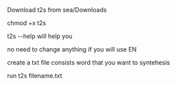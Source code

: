 Download t2s from sea/Downloads

chmod +x t2s

t2s --help will help you


no need to change anything if you will use EN

create a txt file consists word that you want to syntehesis


run t2s filename.txt
